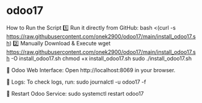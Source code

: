 # odoo17


How to Run the Script
1️⃣ Run it directly from GitHub:
bash <(curl -s https://raw.githubusercontent.com/onek2900/odoo17/main/install_odoo17.sh)
2️⃣ Manually Download & Execute
wget https://raw.githubusercontent.com/onek2900/odoo17/main/install_odoo17.sh -O install_odoo17.sh
chmod +x install_odoo17.sh
sudo ./install_odoo17.sh




📌 Odoo Web Interface: Open http://localhost:8069 in your browser.

📌 Logs: To check logs, run:
sudo journalctl -u odoo17 -f

📌 Restart Odoo Service:
sudo systemctl restart odoo17
